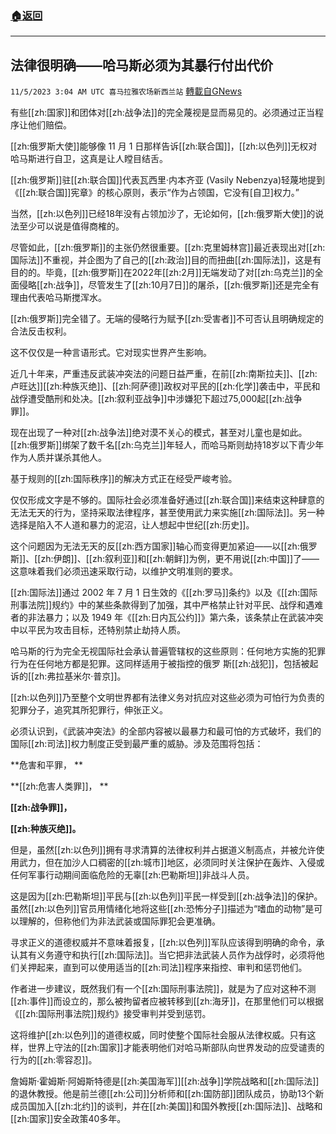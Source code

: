 ###  [:house:返回](README.md)
---


## 法律很明确——哈马斯必须为其暴行付出代价
`11/5/2023 3:04 AM UTC 喜马拉雅农场新西兰站` [轉載自GNews](https://gnews.org/articles/1922821)

有些[[zh:国家]]和团体对[[zh:战争法]]的完全蔑视是显而易见的。必须通过正当程序让他们赔偿。

[[zh:俄罗斯大使]]能够像 11 月 1 日那样告诉[[zh:联合国]]，[[zh:以色列]]无权对哈马斯进行自卫，这真是让人瞠目结舌。

[[zh:俄罗斯]]驻[[zh:联合国]]代表瓦西里·内本齐亚 (Vasily Nebenzya)轻蔑地提到《[[zh:联合国]]宪章》的核心原则，表示“作为占领国，它没有\[自卫\]权力。”

当然，[[zh:以色列]]已经18年没有占领加沙了，无论如何，[[zh:俄罗斯大使]]的说法至少可以说是值得商榷的。

尽管如此，[[zh:俄罗斯]]的主张仍然很重要。[[zh:克里姆林宫]]最近表现出对[[zh:国际法]]不重视，并企图为了自己的[[zh:政治]]目的而扭曲[[zh:国际法]]，这是有目的的。毕竟，[[zh:俄罗斯]]在2022年[[zh:2月]]无端发动了对[[zh:乌克兰]]的全面侵略[[zh:战争]]，尽管发生了[[zh:10月7日]]的屠杀，[[zh:俄罗斯]]还是完全有理由代表哈马斯搅浑水。

[[zh:俄罗斯]]完全错了。无端的侵略行为赋予[[zh:受害者]]不可否认且明确规定的合法反击权利。

这不仅仅是一种言语形式。它对现实世界产生影响。

近几十年来，严重违反武装冲突法的问题日益严重，在前[[zh:南斯拉夫]]、[[zh:卢旺达]][[zh:种族灭绝]]、[[zh:阿萨德]]政权对平民的[[zh:化学]]袭击中，平民和战俘遭受酷刑和处决。[[zh:叙利亚战争]]中涉嫌犯下超过75,000起[[zh:战争罪]]。

现在出现了一种对[[zh:战争法]]绝对漠不关心的模式，甚至对儿童也是如此。[[zh:俄罗斯]]绑架了数千名[[zh:乌克兰]]年轻人，而哈马斯则劫持18岁以下青少年作为人质并谋杀其他人。

基于规则的[[zh:国际秩序]]的解决方式正在经受严峻考验。

仅仅形成文字是不够的。国际社会必须准备好通过[[zh:联合国]]来结束这种肆意的无法无天的行为，坚持采取法律程序，甚至使用武力来实施[[zh:国际法]]。另一种选择是陷入不人道和暴力的泥沼，让人想起中世纪[[zh:历史]]。

这个问题因为无法无天的反[[zh:西方国家]]轴心而变得更加紧迫——以[[zh:俄罗斯]]、[[zh:伊朗]]、[[zh:叙利亚]]和[[zh:朝鲜]]为例，更不用说[[zh:中国]]了——这意味着我们必须迅速采取行动，以维护文明准则的要求。

[[zh:国际法]]通过 2002 年 7 月 1 日生效的《[[zh:罗马]]条约》以及《[[zh:国际刑事法院]]规约》中的某些条款得到了加强，其中严格禁止针对平民、战俘和遇难者的非法暴力；以及 1949 年《[[zh:日内瓦公约]]》第六条，该条禁止在武装冲突中以平民为攻击目标，还特别禁止劫持人质。

哈马斯的行为完全无视国际社会承认普遍管辖权的这些原则：任何地方实施的犯罪行为在任何地方都是犯罪。这同样适用于被指控的俄罗 斯[[zh:战犯]]，包括被起诉的[[zh:弗拉基米尔·普京]]。

[[zh:以色列]]乃至整个文明世界都有法律义务对抗应对这些必须为可怕行为负责的犯罪分子，追究其所犯罪行，伸张正义。

必须认识到，《武装冲突法》的全部内容被以最暴力和最可怕的方式破坏，我们的国际[[zh:司法]]权力制度正受到最严重的威胁。涉及范围将包括：

**危害和平罪，  **

**[[zh:危害人类罪]]，  **

**[[zh:战争罪]]，**

 **[[zh:种族灭绝]]。**

但是，虽然[[zh:以色列]]拥有寻求清算的法律权利并占据道义制高点，并被允许使用武力，但在加沙人口稠密的[[zh:城市]]地区，必须同时关注保护在轰炸、入侵或任何军事行动期间面临危险的无辜[[zh:巴勒斯坦]]非战斗人员。

这是因为[[zh:巴勒斯坦]]平民与[[zh:以色列]]平民一样受到[[zh:战争法]]的保护。虽然[[zh:以色列]]官员用情绪化地将这些[[zh:恐怖分子]]描述为“嗜血的动物”是可以理解的，但称他们为非法武装或国际罪犯会更准确。

寻求正义的道德权威并不意味着报复，[[zh:以色列]]军队应该得到明确的命令，承认其有义务遵守和执行[[zh:国际法]]。当它把非法武装人员作为战俘时，必须将他们关押起来，直到可以使用适当的[[zh:司法]]程序来指控、审判和惩罚他们。 

作者进一步建议，既然我们有一个[[zh:国际刑事法院]]，就是为了应对这种不测[[zh:事件]]而设立的，那么被拘留者应被转移到[[zh:海牙]]，在那里他们可以根据《[[zh:国际刑事法院]]规约》接受审判并受到惩罚。

这将维护[[zh:以色列]]的道德权威，同时使整个国际社会服从法律权威。只有这样，世界上守法的[[zh:国家]]才能表明他们对哈马斯部队向世界发动的应受谴责的行为的[[zh:零容忍]]。

詹姆斯·霍姆斯·阿姆斯特德是[[zh:美国海军]][[zh:战争]]学院战略和[[zh:国际法]]的退休教授。他是前兰德[[zh:公司]]分析师和[[zh:国防部]]团队成员，协助13个新成员国加入[[zh:北约]]的谈判，并在[[zh:美国]]和国外教授[[zh:国际法]]、战略和[[zh:国家]]安全政策40多年。
